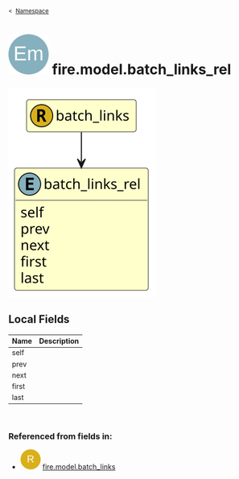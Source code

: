 <sub>&lt;&nbsp; [Namespace](index.md)</sub>
# <img src='images/enumType-lg.svg'/> fire.model.batch_links_rel
<img src='images/fire.model.batch_links_rel.svg'/>


## Local Fields


| Name        | Description |
| ----------- | ----------- |
| self |   |
| prev |   |
| next |   |
| first |   |
| last |   |

<br/>

### Referenced from fields in:
- <img src='images/recordType.svg'/> [fire.model.batch_links](UDT-fire.model.batch_links.md)
